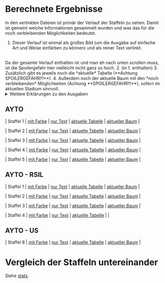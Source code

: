 # Berechnete Ergebnisse

In den verlinkten Dateien ist primär der Verlauf der Staffeln zu sehen. Damit
ist gemeint welche Informationen gesammelt wurden und was das für die noch
verbleibenden Möglichkeiten bedeutet.

1. Dieser Verlauf ist einmal als großes Bild (um die Ausgabe auf einfache Art und
Weise einfärben zu können) und als reiner Text verlinkt.
<br>
Da der gesamte Verlauf enthalten ist und man eh nach unten scrollen muss, ist die
Spoilergefahr hier vielleicht nicht ganz so hoch.
2. (in 1. enthalten)
3. Zusätzlich gibt es jeweils noch die *aktuelle* Tabelle (**Achtung SPOILERGEFAHR!!!**).
4. Außerdem noch der aktuelle Baum mit den *noch verbleibenden* Möglichkeiten (Achtung
**SPOILERGEFAHR!!!**), sofern im aktuellen Stadium sinnvoll.

<details><summary>Weitere Erklärungen zu den Ausgaben</summary>

## Normale Ausgaben
Vor der jeweiligen Tabelle kommt immer nochmal was genau als Einschränkung/Constraint dazu kam. Die genannte Episode bezieht sich dabei immer auf die Episode in der das ganze aufgelöst wurde.

Das ganze `I` (Informationsgehalt) / `H` (Entropie, steht hinter wie viele Möglichkeiten noch übrig sind) ist der Versuch einzuschätzen wie viel eine Entscheidung gebracht hat und wie weit sie noch vom Ziel entfernt sind. Das ganze kommt aus der Informationstheorie.

`Pr[lights]`: Zeigt an wie Wahrscheinlich welche Anzahl an Lichtern ist nachdem festgelegt wurde wer in die Matchbox geht / miteinander sitzt (aber das Ergebnis eben nocht nicht bekannt ist).

`E[lights]`: Ist der Erwartungswert, wieviele Lichter im Schnitt angehen sollten.

## Baum
Im Baum ist die erste Zeile (entspricht der Person aus Set A) auf einer Ebene
immer fest. Somit steht jede Ebene für due Zuweisung einer (oder mehreren)
Person aus SetB zu der fixen Person aus SetA.

Bereits sicher feststehende Matches (sei es durch eine Matchingnight oder durch
Ausschlussverfahren) werden in die oberen Ebenen geschoben. Auch sonst werden
die Ebenen so sortiert, dass die Anzahl der *verschiedenen* Matches von oben
nach unten ansteigt.

</details>

## AYTO
| Staffel 1 | [mit Farbe](s01/s01.col.png) | [nur Text](s01/s01.txt) | [aktuelle Tabelle](s01/s01_tab.png) | [aktueller Baum](s01/s01.pdf) |

| Staffel 2 | [mit Farbe](s02/s02.col.png) | [nur Text](s02/s02.txt) | [aktuelle Tabelle](s02/s02_tab.png) | [aktueller Baum](s02/s02.pdf) |

| Staffel 3 | [mit Farbe](s03/s03.col.png) | [nur Text](s03/s03.txt) | [aktuelle Tabelle](s03/s03_tab.png) | [aktueller Baum](s03/s03.pdf) |

| Staffel 4 | [mit Farbe](s04/s04.col.png) | [nur Text](s04/s04.txt) | [aktuelle Tabelle](s04/s04_tab.png) | [aktueller Baum](s04/s04.pdf) |

| Staffel 5 | [mit Farbe](s05/s05.col.png) | [nur Text](s05/s05.txt) | [aktuelle Tabelle](s05/s05_tab.png) | [aktueller Baum](s05/s05.pdf) |

## AYTO - RSIL
| Staffel 1 | [mit Farbe](s01r/s01r.col.png) | [nur Text](s01r/s01r.txt) | [aktuelle Tabelle](s01r/s01r_tab.png) | [aktueller Baum](s01r/s01r.pdf) |

| Staffel 2 | [mit Farbe](s02r/s02r.col.png) | [nur Text](s02r/s02r.txt) | [aktuelle Tabelle](s02r/s02r_tab.png) | [aktueller Baum](s02r/s02r.pdf) |

| Staffel 3 | [mit Farbe](s03r/s03r.col.png) | [nur Text](s03r/s03r.txt) | [aktuelle Tabelle](s03r/s03r_tab.png) | [aktueller Baum](s03r/s03r.pdf) |

| Staffel 4 | [mit Farbe](s04r/s04r.col.png) | [nur Text](s04r/s04r.txt) | [aktuelle Tabelle](s04r/s04r_tab.png) | |

## AYTO - US
| Staffel 8 | [mit Farbe](us08/us08.col.png) | [nur Text](us08/us08.txt) | [aktuelle Tabelle](us08/us08_tab.png) | [aktueller Baum](us08/us08.pdf) |

# Vergleich der Staffeln untereinander

Siehe [stats](stats.html).
